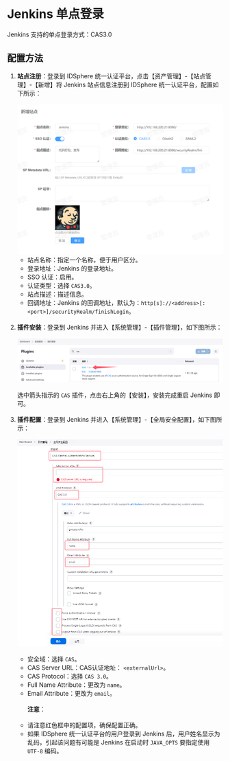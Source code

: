 # Jenkins 单点登录
Jenkins 支持的单点登录方式：CAS3.0
## 配置方法
1. **站点注册**：登录到 IDSphere 统一认证平台，点击【资产管理】-【站点管理】-【新增】将 Jenkins 站点信息注册到 IDSphere 统一认证平台，配置如下所示：<br><br>
![img.png](img/jenkins-site.jpg)
   * 站点名称：指定一个名称，便于用户区分。
   * 登录地址：Jenkins 的登录地址。
   * SSO 认证：启用。
   * 认证类型：选择 `CAS3.0`。
   * 站点描述：描述信息。
   * 回调地址：Jenkins 的回调地址，默认为：`http[s]://<address>[:<port>]/securityRealm/finishLogin`。<br><br>
2. **插件安装**：登录到 Jenkins 并进入【系统管理】-【插件管理】，如下图所示：<br><br>
![img.png](img/jenkins-plugin.png)<br><br>
选中箭头指示的 `CAS` 插件，点击右上角的【安装】，安装完成重启 Jenkins 即可。<br><br>
3. **插件配置**：登录到 Jenkins 并进入【系统管理】-【全局安全配置】，如下图所示：<br><br>
![img.png](img/jenins-cas.jpg)<br><br>
   * 安全域：选择 `CAS`。
   * CAS Server URL：CAS认证地址： `<externalUrl>`。
   * CAS Protocol：选择 `CAS 3.0`。
   * Full Name Attribute：更改为 `name`。
   * Email Attribute：更改为 `email`。<br><br>
**注意**：<br><br>
   * 请注意红色框中的配置项，确保配置正确。
   * 如果 IDSphere 统一认证平台的用户登录到 Jenkins 后，用户姓名显示为乱码，引起该问题有可能是 Jenkins 在启动时 `JAVA_OPTS` 要指定使用 `UTF-8` 编码。